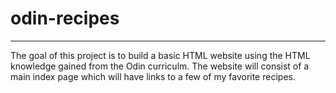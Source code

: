 # odin-recipes
---
The goal of this project is to build a basic HTML website using the HTML knowledge gained from the Odin curriculm. The website will consist of a main index page which will have links to a few of my favorite recipes. 

